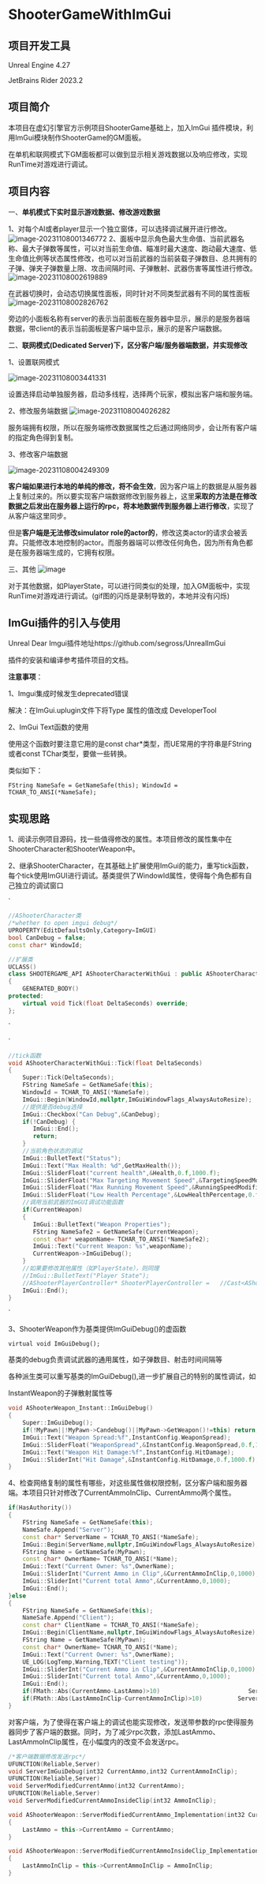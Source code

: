 # ShooterGameWithImGui

## 项目开发工具

Unreal Engine 4.27

JetBrains Rider 2023.2

## 项目简介

本项目在虚幻引擎官方示例项目ShooterGame基础上，加入ImGui 插件模块，利用ImGui模块制作ShooterGame的GM面板。

在单机和联网模式下GM面板都可以做到显示相关游戏数据以及响应修改，实现RunTime对游戏进行调试。

## 项目内容

一、**单机模式下实时显示游戏数据、修改游戏数据**

1、对每个AI或者player显示一个独立窗体，可以选择调试展开进行修改。
![image-20231108001346772](https://github.com/Z020912DY/shootergameWithImGui/assets/111844590/13b86454-2fab-4faa-a202-3816065de9e1)
2、面板中显示角色最大生命值、当前武器名称、最大子弹数等属性，可以对当前生命值、瞄准时最大速度、跑动最大速度、低生命值比例等状态属性修改，也可以对当前武器的当前装载子弹数目、总共拥有的子弹、弹夹子弹数量上限、攻击间隔时间、子弹散射、武器伤害等属性进行修改。
![image-20231108002619889](https://github.com/Z020912DY/shootergameWithImGui/assets/111844590/c2ee0e2f-4c89-416f-b003-4a200349def7)

在武器切换时，会动态切换属性面板，同时针对不同类型武器有不同的属性面板
![image-20231108002826762](https://github.com/Z020912DY/shootergameWithImGui/assets/111844590/b175b2d1-4407-4238-9b4e-495b779bd0be)

旁边的小面板名称有server的表示当前面板在服务器中显示，展示的是服务器端数据，带client的表示当前面板是客户端中显示，展示的是客户端数据。

二、**联网模式(Dedicated Server)下，区分客户端/服务器端数据，并实现修改**

1、设置联网模式

![image-20231108003441331](https://github.com/Z020912DY/shootergameWithImGui/assets/111844590/cec97763-0da0-4bb3-8231-eee34ccb2eef)

设置选择启动单独服务器，启动多线程，选择两个玩家，模拟出客户端和服务端。

2、修改服务端数据
![image-20231108004026282](https://github.com/Z020912DY/shootergameWithImGui/assets/111844590/1f21cb8d-a05e-4a09-9be9-b7b7217db8ba)

服务端拥有权限，所以在服务端修改数据属性之后通过网络同步，会让所有客户端的指定角色得到复制。

3、修改客户端数据

![image-20231108004249309](https://github.com/Z020912DY/shootergameWithImGui/assets/111844590/c3fa6299-e2e7-44bc-841f-10a0b251879b)

**客户端如果进行本地的单纯的修改，将不会生效**，因为客户端上的数据是从服务器上复制过来的。所以要实现客户端数据修改到服务器上，这里**采取的方法是在修改数据之后发出在服务器上运行的rpc，将本地数据传到服务器上进行修改**，实现了从客户端这里同步。

但是**客户端是无法修改simulator role的actor的**，修改这类actor的请求会被丢弃。只能修改本地控制的actor。而服务器端可以修改任何角色，因为所有角色都是在服务器端生成的，它拥有权限。

三、其他
![image](https://github.com/Z020912DY/shootergameWithImGui/blob/master/4bf0d9e4-9b7f-4c78-91a4-3c4007b6d50a.gif)

对于其他数据，如PlayerState，可以进行同类似的处理，加入GM面板中，实现RunTime对游戏进行调试。(gif图的闪烁是录制导致的，本地并没有闪烁)

## ImGui插件的引入与使用

Unreal Dear Imgui插件地址https://github.com/segross/UnrealImGui

插件的安装和编译参考插件项目的文档。

**注意事项**：

1、Imgui集成时候发生deprecated错误

解决：在ImGui.uplugin文件下将Type 属性的值改成 DeveloperTool

2、ImGui Text函数的使用

使用这个函数时要注意它用的是const char*类型，而UE常用的字符串是FString或者const TChar类型，要做一些转换。

类似如下：

`FString NameSafe = GetNameSafe(this);
WindowId = TCHAR_TO_ANSI(*NameSafe);`

## 实现思路

1、阅读示例项目源码，找一些值得修改的属性。本项目修改的属性集中在ShooterCharacter和ShooterWeapon中。

2、继承ShooterCharacter，在其基础上扩展使用ImGui的能力，重写tick函数，每个tick使用ImGUI进行调试。基类提供了WindowId属性，使得每个角色都有自己独立的调试窗口

`

```c++
//AShooterCharacter类
/*whether to open imgui debug*/
UPROPERTY(EditDefaultsOnly,Category=ImGUI)
bool CanDebug = false;
const char* WindowId;
```

```c++
//扩展类
UCLASS()
class SHOOTERGAME_API AShooterCharacterWithGui : public AShooterCharacter
{
    GENERATED_BODY()
protected:
    virtual void Tick(float DeltaSeconds) override;
};
```

`

`

```c++
//tick函数
void AShooterCharacterWithGui::Tick(float DeltaSeconds)
{
    Super::Tick(DeltaSeconds);
    FString NameSafe = GetNameSafe(this);
    WindowId = TCHAR_TO_ANSI(*NameSafe);
    ImGui::Begin(WindowId,nullptr,ImGuiWindowFlags_AlwaysAutoResize);
    //提供是否debug选择
    ImGui::Checkbox("Can Debug",&CanDebug);
    if(!CanDebug) {
       ImGui::End();
       return;
    }
	//当前角色状态的调试
    ImGui::BulletText("Status");
    ImGui::Text("Max Health: %d",GetMaxHealth());
    ImGui::SliderFloat("current health",&Health,0.f,1000.f);
    ImGui::SliderFloat("Max Targeting Movement Speed",&TargetingSpeedModifier,0.f,1000.f);
    ImGui::SliderFloat("Max Running Movement Speed",&RunningSpeedModifier,0.f,1000.f);
    ImGui::SliderFloat("Low Health Percentage",&LowHealthPercentage,0.f,1.f);
    //调用当前武器的ImGUI调试功能函数
    if(CurrentWeapon)
    {
       ImGui::BulletText("Weapon Properties");
       FString NameSafe2 = GetNameSafe(CurrentWeapon);
       const char* weaponName= TCHAR_TO_ANSI(*NameSafe2);
       ImGui::Text("Current Weapon: %s",weaponName);
       CurrentWeapon->ImGuiDebug();
    }
    //如果要修改其他属性（如PlayerState），则同理
    //ImGui::BulletText("Player State");
    //AShooterPlayerController* ShooterPlayerController = 	//Cast<AShooterPlayerController>(GetController());
    ImGui::End();
}
```

`

3、ShooterWeapon作为基类提供ImGuiDebug()的虚函数

```
virtual void ImGuiDebug();
```

基类的debug负责调试武器的通用属性，如子弹数目、射击时间间隔等

各种派生类可以重写基类的ImGuiDebug(),进一步扩展自己的特别的属性调试，如

InstantWeapon的子弹散射属性等

```c++
void AShooterWeapon_Instant::ImGuiDebug()
{
    Super::ImGuiDebug();
    if(!MyPawn||!MyPawn->Candebug()||MyPawn->GetWeapon()!=this) return;
    ImGui::Text("Weapon Spread:%f",InstantConfig.WeaponSpread);
    ImGui::SliderFloat("WeaponSpread",&InstantConfig.WeaponSpread,0.f,100.f);
    ImGui::Text("Weapon Hit Damage:%f",InstantConfig.HitDamage);
    ImGui::SliderInt("Hit Damage",&InstantConfig.HitDamage,0.f,1000.f);
}
```

4、检查网络复制的属性有哪些，对这些属性做权限控制，区分客户端和服务器端。本项目只针对修改了CurrentAmmoInClip、CurrentAmmo两个属性。

```c++
if(HasAuthority())
{
    FString NameSafe = GetNameSafe(this);
    NameSafe.Append("Server");
    const char* ServerName = TCHAR_TO_ANSI(*NameSafe);
    ImGui::Begin(ServerName,nullptr,ImGuiWindowFlags_AlwaysAutoResize);
    FString Name = GetNameSafe(MyPawn);
    const char* OwnerName= TCHAR_TO_ANSI(*Name);
    ImGui::Text("Current Owner: %s",OwnerName);
    ImGui::SliderInt("Current Ammo in Clip",&CurrentAmmoInClip,0,1000);
    ImGui::SliderInt("Current total Ammo",&CurrentAmmo,0,1000);
    ImGui::End();
}else
{
    FString NameSafe = GetNameSafe(this);
    NameSafe.Append("Client");
    const char* ClientName = TCHAR_TO_ANSI(*NameSafe);
    ImGui::Begin(ClientName,nullptr,ImGuiWindowFlags_AlwaysAutoResize);
    FString Name = GetNameSafe(MyPawn);
    const char* OwnerName= TCHAR_TO_ANSI(*Name);
    ImGui::Text("Current Owner: %s",OwnerName);
    UE_LOG(LogTemp,Warning,TEXT("Client testing"));
    ImGui::SliderInt("Current Ammo in Clip",&CurrentAmmoInClip,0,1000);
    ImGui::SliderInt("Current total Ammo",&CurrentAmmo,0,1000);
    ImGui::End();
    if(FMath::Abs(CurrentAmmo-LastAmmo)>10) 				 		ServerModifiedCurrentAmmo(CurrentAmmo);
    if(FMath::Abs(LastAmmoInClip-CurrentAmmoInClip)>10) 		 ServerModifiedCurrentAmmoInsideClip(CurrentAmmoInClip);
}
```

对客户端，为了使得在客户端上的调试也能实现修改，发送带参数的rpc使得服务器同步了客户端的数据。同时，为了减少rpc次数，添加LastAmmo、LastAmmoInClip属性，在小幅度内的改变不会发送rpc。

```c++
/*客户端数据修改发送rpc*/
UFUNCTION(Reliable,Server)
void ServerImGuiDebug(int32 CurrentAmmo,int32 CurrentAmmoInClip);
UFUNCTION(Reliable,Server)
void ServerModifiedCurrentAmmo(int32 CurrentAmmo);
UFUNCTION(Reliable,Server)
void ServerModifiedCurrentAmmoInsideClip(int32 AmmoInClip);
```

```c++
void AShooterWeapon::ServerModifiedCurrentAmmo_Implementation(int32 CurrentAmmo)
{
    LastAmmo = this->CurrentAmmo = CurrentAmmo;
}

void AShooterWeapon::ServerModifiedCurrentAmmoInsideClip_Implementation(int32 AmmoInClip)
{
    LastAmmoInClip = this->CurrentAmmoInClip = AmmoInClip;
}
```

